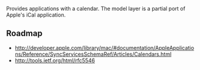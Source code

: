 Provides applications with a calendar. The model layer is a partial port of
Apple's iCal application.


Roadmap
-------

* http://developer.apple.com/library/mac/#documentation/AppleApplications/Reference/SyncServicesSchemaRef/Articles/Calendars.html
* http://tools.ietf.org/html/rfc5546